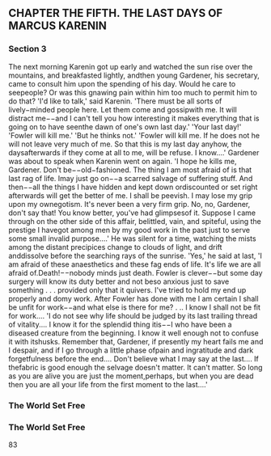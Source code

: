 ## CHAPTER THE FIFTH. THE LAST DAYS OF MARCUS KARENIN

### Section 3

The next morning Karenin got up early and watched the sun rise over the mountains, and breakfasted lightly, andthen young Gardener, his secretary, came to consult him upon the spending of his day. Would he care to seepeople? Or was this gnawing pain within him too much to permit him to do that?
'I'd like to talk,' said Karenin. 'There must be all sorts of lively−minded people here. Let them come and gossipwith me. It will distract me−−and I can't tell you how interesting it makes everything that is going on to have seenthe dawn of one's own last day.'
'Your last day!'
'Fowler will kill me.'
'But he thinks not.'
'Fowler will kill me. If he does not he will not leave very much of me. So that this is my last day anyhow, the daysafterwards if they come at all to me, will be refuse. I know....'
Gardener was about to speak when Karenin went on again.
'I hope he kills me, Gardener. Don't be−−old−fashioned. The thing I am most afraid of is that last rag of life. Imay just go on−−a scarred salvage of suffering stuff. And then−−all the things I have hidden and kept down ordiscounted or set right afterwards will get the better of me. I shall be peevish. I may lose my grip upon my ownegotism. It's never been a very firm grip. No, no, Gardener, don't say that! You know better, you've had glimpsesof it. Suppose I came through on the other side of this affair, belittled, vain, and spiteful, using the prestige I havegot among men by my good work in the past just to serve some small invalid purpose....'
He was silent for a time, watching the mists among the distant precipices change to clouds of light, and drift anddissolve before the searching rays of the sunrise.
'Yes,' he said at last, 'I am afraid of these anaesthetics and these fag ends of life. It's life we are all afraid of.Death!−−nobody minds just death. Fowler is clever−−but some day surgery will know its duty better and not beso anxious just to save something . . . provided only that it quivers. I've tried to hold my end up properly and domy work. After Fowler has done with me I am certain I shall be unfit for work−−and what else is there for me? . .. I know I shall not be fit for work....
'I do not see why life should be judged by its last trailing thread of vitality.... I know it for the splendid thing itis−−I who have been a diseased creature from the beginning. I know it well enough not to confuse it with itshusks. Remember that, Gardener, if presently my heart fails me and I despair, and if I go through a little phase ofpain and ingratitude and dark forgetfulness before the end.... Don't believe what I may say at the last.... If thefabric is good enough the selvage doesn't matter. It can't matter. So long as you are alive you are just the moment,perhaps, but when you are dead then you are all your life from the first moment to the last....'
### The World Set Free

### The World Set Free
83